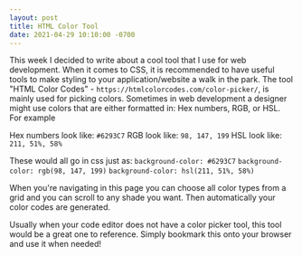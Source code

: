 ```yaml
---
layout: post
title: HTML Color Tool
date: 2021-04-29 10:10:00 -0700 
---
```


This week I decided to write about a cool tool that I use for web development. When it comes to CSS, it is recommended to have useful tools to make styling to your application/website a walk in the park. The tool "HTML Color Codes" - `https://htmlcolorcodes.com/color-picker/`, is mainly used for picking colors. Sometimes in web development a designer might use colors that are either formatted in: Hex numbers, RGB, or HSL. For example

Hex numbers look like: `#6293C7`
RGB look like: `98, 147, 199`
HSL look like: `211, 51%, 58%` 

These would all go in css just as: 
`background-color: #6293C7`
`background-color: rgb(98, 147, 199)`
`background-color: hsl(211, 51%, 58%)`

When you're navigating in this page you can choose all color types from a grid and you can scroll to any shade you want. Then automatically your color codes are generated. 

Usually when your code editor does not have a color picker tool, this tool would be a great one to reference. Simply bookmark this onto your browser and use it when needed!